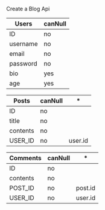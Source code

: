 
Create a Blog Api

Users       | canNull  
---         | ---
ID          | no
username    | no
email       | no
password    | no
bio         | yes
age         | yes

Posts       | canNull   | * 
---         | ---       | ---
ID          | no        |
title       | no        |
contents    | no        |
USER_ID     | no        |  user.id

Comments    | canNull   | * 
---         | ---       | ---
ID          | no        |
contents    | no        |
POST_ID     | no        |  post.id
USER_ID     | no        |  user.id
